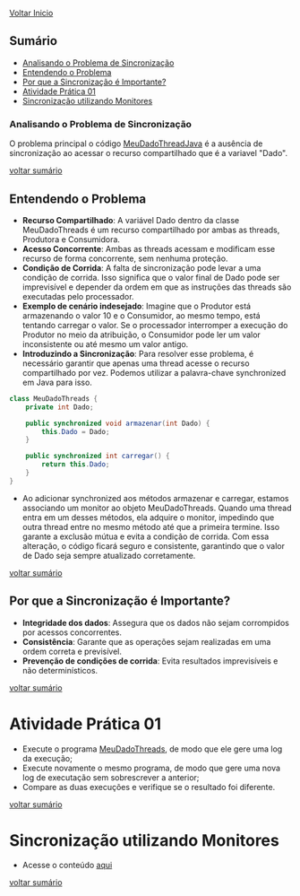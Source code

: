 [Voltar Inicio](../README.md)

## Sumário
* [Analisando o Problema de Sincronização](#analisando-o-problema-de-sincronização)
* [Entendendo o Problema](#entendendo-o-problema)
* [Por que a Sincronização é Importante?](#por-que-a-sincronização-é-importante)
* [Atividade Prática 01](#atividade-prática-01)
* [Sincronização utilizando Monitores](#sincronização-utilizando-monitores)

### Analisando o Problema de Sincronização
O problema principal o código [MeuDadoThreadJava](./MeuDadoThreadsJava.java) é a ausência de sincronização ao acessar o recurso compartilhado que é a variavel "Dado".

[voltar sumário](#sumário)

## Entendendo o Problema
* **Recurso Compartilhado**: A variável Dado dentro da classe MeuDadoThreads é um recurso compartilhado por ambas as threads, Produtora e Consumidora.
* **Acesso Concorrente**: Ambas as threads acessam e modificam esse recurso de forma concorrente, sem nenhuma proteção.
* **Condição de Corrida**: A falta de sincronização pode levar a uma condição de corrida. Isso significa que o valor final de Dado pode ser imprevisível e depender da ordem em que as instruções das threads são executadas pelo processador.
* **Exemplo de cenário indesejado**: Imagine que o Produtor está armazenando o valor 10 e o Consumidor, ao mesmo tempo, está tentando carregar o valor. Se o processador interromper a execução do Produtor no meio da atribuição, o Consumidor pode ler um valor inconsistente ou até mesmo um valor antigo.
* **Introduzindo a Sincronização**: Para resolver esse problema, é necessário garantir que apenas uma thread acesse o recurso compartilhado por vez. Podemos utilizar a palavra-chave synchronized em Java para isso.

```java
class MeuDadoThreads {
    private int Dado;

    public synchronized void armazenar(int Dado) {
        this.Dado = Dado;
    }

    public synchronized int carregar() {
        return this.Dado;
    }
}
```
* Ao adicionar synchronized aos métodos armazenar e carregar, estamos associando um monitor ao objeto MeuDadoThreads. Quando uma thread entra em um desses métodos, ela adquire o monitor, impedindo que outra thread entre no mesmo método até que a primeira termine. Isso garante a exclusão mútua e evita a condição de corrida. Com essa alteração, o código ficará seguro e consistente, garantindo que o valor de Dado seja sempre atualizado corretamente.

[voltar sumário](#sumário)

## Por que a Sincronização é Importante?
* **Integridade dos dados**: Assegura que os dados não sejam corrompidos por acessos concorrentes.
* **Consistência**: Garante que as operações sejam realizadas em uma ordem correta e previsível.
* **Prevenção de condições de corrida**: Evita resultados imprevisíveis e não determinísticos.

[voltar sumário](#sumário)

# Atividade Prática 01
* Execute o programa [MeuDadoThreads](./MeuDadoThreadsJava.java), de modo que ele gere uma log da execução;
* Execute novamente o mesmo programa, de modo que gere uma nova log de executação sem sobrescrever a anterior;
* Compare as duas execuções e verifique se o resultado foi diferente.

[voltar sumário](#sumário)

# Sincronização utilizando Monitores
* Acesse o conteúdo [aqui](../monitor/monitor.md)

[voltar sumário](#sumário)
